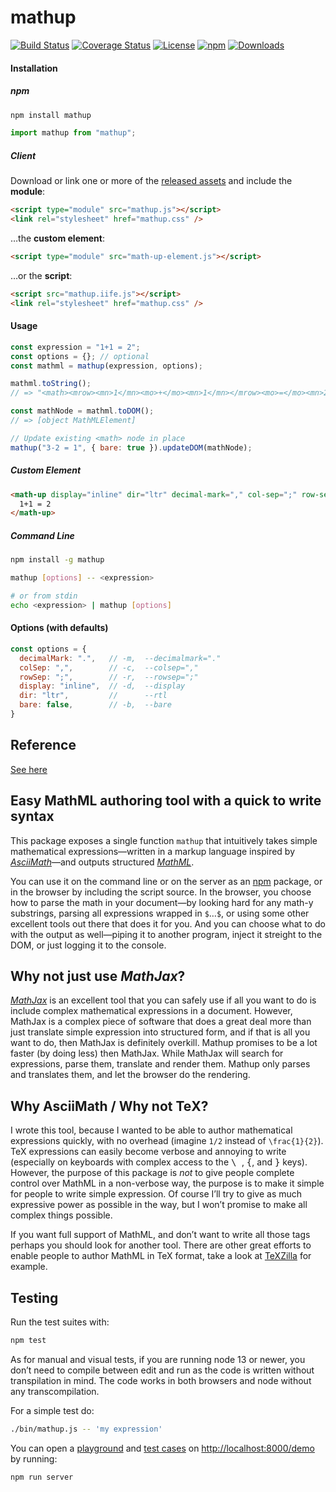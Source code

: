 # mathup

[![Build Status](https://github.com/runarberg/mathup/actions/workflows/ci.yml/badge.svg?branch=main)](https://github.com/runarberg/mathup/actions/workflows/ci.yml?query=branch%3Amain)
[![Coverage Status](https://coveralls.io/repos/github/runarberg/mathup/badge.svg)](https://coveralls.io/github/runarberg/mathup)
[![License](https://img.shields.io/npm/l/mathup)](LICENSE)
[![npm](https://img.shields.io/npm/v/mathup.svg)](https://www.npmjs.com/package/mathup)
[![Downloads](https://img.shields.io/npm/dm/mathup)](https://npm-stat.com/charts.html?package=mathup)

#### Installation

##### npm

```bash
npm install mathup
```

```js
import mathup from "mathup";
```

##### Client

Download or link one or more of the [released assets](https://www.jsdelivr.com/package/npm/mathup?tab=files&path=dist)
and include the **module**:

```html
<script type="module" src="mathup.js"></script>
<link rel="stylesheet" href="mathup.css" />
```

…the **custom element**:

```html
<script type="module" src="math-up-element.js"></script>
```

…or the **script**:

```html
<script src="mathup.iife.js"></script>
<link rel="stylesheet" href="mathup.css" />
```

#### Usage

```js
const expression = "1+1 = 2";
const options = {}; // optional
const mathml = mathup(expression, options);

mathml.toString();
// => "<math><mrow><mn>1</mn><mo>+</mo><mn>1</mn></mrow><mo>=</mo><mn>2</mn></math>"

const mathNode = mathml.toDOM();
// => [object MathMLElement]

// Update existing <math> node in place
mathup("3-2 = 1", { bare: true }).updateDOM(mathNode);
```

##### Custom Element

```html
<math-up display="inline" dir="ltr" decimal-mark="," col-sep=";" row-sep=";;">
  1+1 = 2
</math-up>
```

##### Command Line

```bash
npm install -g mathup

mathup [options] -- <expression>

# or from stdin
echo <expression> | mathup [options]
```

#### Options (with defaults)

<!-- prettier-ignore -->
```js
const options = {
  decimalMark: ".",   // -m,  --decimalmark="."
  colSep: ",",        // -c,  --colsep=","
  rowSep: ";",        // -r,  --rowsep=";"
  display: "inline",  // -d,  --display
  dir: "ltr",         //      --rtl
  bare: false,        // -b,  --bare
}
```

## Reference

[See here](http://runarberg.github.io/mathup/#reference)

## Easy MathML authoring tool with a quick to write syntax

This package exposes a single function `mathup` that intuitively takes
simple mathematical expressions—written in a markup language inspired
by [_AsciiMath_](http://asciimath.org/)—and outputs structured
[_MathML_](http://www.w3.org/Math/).

You can use it on the command line or on the server as an
[npm](https://npmjs.com) package, or in the browser by including the
script source. In the browser, you choose how to parse the math in
your document—by looking hard for any math-y substrings, parsing all
expressions wrapped in `$`…`$`, or using some other excellent tools out
there that does it for you. And you can choose what to do with the
output as well—piping it to another program, inject it streight to the
DOM, or just logging it to the console.

## Why not just use _MathJax_?

[_MathJax_](http://www.mathjax.org/) is an excellent tool that you can
safely use if all you want to do is include complex mathematical
expressions in a document. However, MathJax is a complex piece of
software that does a great deal more than just translate simple
expression into structured form, and if that is all you want to do,
then MathJax is definitely overkill. Mathup promises to be a lot
faster (by doing less) then MathJax. While MathJax will search for
expressions, parse them, translate and render them. Mathup only parses
and translates them, and let the browser do the rendering.

## Why AsciiMath / Why not TeΧ?

I wrote this tool, because I wanted to be able to author mathematical
expressions quickly, with no overhead (imagine `1/2` instead of
`\frac{1}{2}`). TeΧ expressions can easily become verbose and annoying
to write (especially on keyboards with complex access to the
<kbd> \ </kbd>, <kbd>{</kbd>, and <kbd>}</kbd> keys). However, the
purpose of this package is _not_ to give people complete control over
MathML in a non-verbose way, the purpose is to make it simple for
people to write simple expression. Of course I’ll try to give as much
expressive power as possible in the way, but I won’t promise to make
all complex things possible.

If you want full support of MathML, and don’t want to write all those
tags perhaps you should look for another tool. There are other great
efforts to enable people to author MathML in TeX format, take a look
at [TeXZilla](https://github.com/fred-wang/TeXZilla) for example.

## Testing

Run the test suites with:

```bash
npm test
```

As for manual and visual tests, if you are running node 13 or newer,
you don’t need to compile between edit and run as the code is written
without transpilation in mind. The code works in both browsers and
node without any transcompilation.

For a simple test do:

```bash
./bin/mathup.js -- 'my expression'
```

You can open a
[playground](http://localhost:8000/demo/playground.html) and [test
cases](http://localhost:8000/demo/test-cases.html) on
<http://localhost:8000/demo> by running:

```bash
npm run server
```

